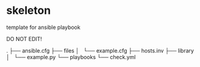 # skeleton

template for ansible playbook

DO NOT EDIT!

.
├── ansible.cfg
├── files
│   └── example.cfg
├── hosts.inv
├── library
│   └── example.py
└── playbooks
    └── check.yml
